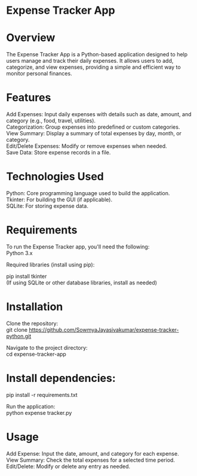 # Expense Tracker App
# Overview
The Expense Tracker App is a Python-based application designed to help users manage and track their daily expenses. It allows users to add, categorize, and view expenses, providing a simple and efficient way to monitor personal finances.

# Features
Add Expenses: Input daily expenses with details such as date, amount, and category (e.g., food, travel, utilities).  
Categorization: Group expenses into predefined or custom categories.  
View Summary: Display a summary of total expenses by day, month, or category.  
Edit/Delete Expenses: Modify or remove expenses when needed.  
Save Data: Store expense records in a file.   

# Technologies Used
Python: Core programming language used to build the application.  
Tkinter: For building the GUI (if applicable).  
SQLite: For storing expense data.  

# Requirements
To run the Expense Tracker app, you'll need the following:  
Python 3.x  

Required libraries (install using pip):  

pip install tkinter  
(If using SQLite or other database libraries, install as needed)  

# Installation
Clone the repository:  
git clone https://github.com/SowmyaJayasivakumar/expense-tracker-python.git  

Navigate to the project directory:  
cd expense-tracker-app  

# Install dependencies:
pip install -r requirements.txt  

Run the application:  
python expense tracker.py  

# Usage
Add Expense: Input the date, amount, and category for each expense.  
View Summary: Check the total expenses for a selected time period.  
Edit/Delete: Modify or delete any entry as needed.  
